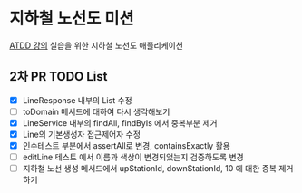 # 지하철 노선도 미션

[ATDD 강의](https://edu.nextstep.camp/c/R89PYi5H) 실습을 위한 지하철 노선도 애플리케이션

## 2차 PR TODO List

- [x] LineResponse 내부의 List<Station> 수정
- [ ] toDomain 메서드에 대하여 다시 생각해보기
- [x] LineService 내부의 findAll, findByIs 에서 중복부분 제거
- [x] Line의 기본생성자 접근제어자 수정
- [x] 인수테스트 부분에서 assertAll로 변경, containsExactly 활용
- [ ] editLine 테스트 에서 이름과 색상이 변경되었는지 검증하도록 변경
- [ ] 지하철 노선 생성 메서드에서 upStationId, downStationId, 10 에 대한 중복 제거하기
